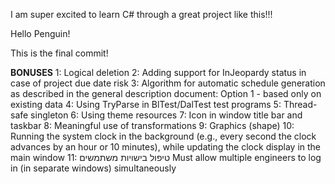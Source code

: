 I am super excited to learn C# through a great project like this!!!

Hello Penguin! 

This is the final commit!

**BONUSES**
1: Logical deletion 
2: Adding support for InJeopardy status in case of project due date risk 
3: Algorithm for automatic schedule generation as described in the general description document:
Option 1 - based only on existing data 
4: Using TryParse in BlTest/DalTest test programs 
5: Thread-safe singleton 
6: Using theme resources 
7: Icon in window title bar and taskbar 
8: Meaningful use of transformations 
9: Graphics (shape) 
10: Running the system clock in the background (e.g., every second the clock advances by an hour or 10 minutes), while updating the clock display in the main window 
11: טיפול בישויות משתמשים Must allow multiple engineers to log in (in separate windows) simultaneously
